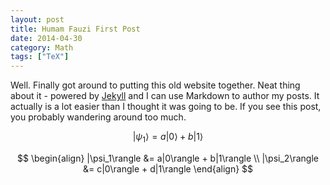 ```yaml
---
layout: post
title: Humam Fauzi First Post
date: 2014-04-30
category: Math
tags: ["TeX"]
---
```


Well. Finally got around to putting this old website together. Neat thing about it - powered by [Jekyll](http://jekyllrb.com) and I can use Markdown to author my posts. It actually is a lot easier than I thought it was going to be. If you see this post, you probably wandering around too much.

$$
   |\psi_1\rangle = a|0\rangle + b|1\rangle
$$

$$ \begin{align} |\psi_1\rangle &= a|0\rangle + b|1\rangle \\ |\psi_2\rangle &= c|0\rangle + d|1\rangle \end{align} $$
